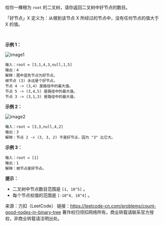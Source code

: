 给你一棵根为 ```root``` 的二叉树，请你返回二叉树中好节点的数目。

「好节点」X 定义为：从根到该节点 X 所经过的节点中，没有任何节点的值大于 X 的值。

 

**示例 1：**

![image1](https://github.com/Zhenghao-Liu/LeetCode_problem-and-solution/blob/master/1448.统计二叉树中好节点的数目/test_sample_1.png)

```
输入：root = [3,1,4,3,null,1,5]
输出：4
解释：图中蓝色节点为好节点。
根节点 (3) 永远是个好节点。
节点 4 -> (3,4) 是路径中的最大值。
节点 5 -> (3,4,5) 是路径中的最大值。
节点 3 -> (3,1,3) 是路径中的最大值。
```
**示例 2：**

![image2](https://github.com/Zhenghao-Liu/LeetCode_problem-and-solution/blob/master/1448.统计二叉树中好节点的数目/test_sample_2.png)
```
输入：root = [3,3,null,4,2]
输出：3
解释：节点 2 -> (3, 3, 2) 不是好节点，因为 "3" 比它大。
```
**示例 3：**
```
输入：root = [1]
输出：1
解释：根节点是好节点。
```

**提示：**

* 二叉树中节点数目范围是 ```[1, 10^5]``` 。
* 每个节点权值的范围是 ```[-10^4, 10^4]``` 。

来源：力扣（LeetCode）
链接：https://leetcode-cn.com/problems/count-good-nodes-in-binary-tree
著作权归领扣网络所有。商业转载请联系官方授权，非商业转载请注明出处。
